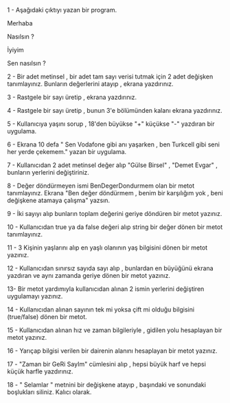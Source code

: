 1 - Aşağıdaki çıktıyı yazan bir program.

Merhaba

Nasılsın ?

İyiyim

Sen nasılsın ?


2 - Bir adet metinsel , bir adet tam sayı verisi tutmak için 2 adet değişken tanımlayınız. Bunların değerlerini atayıp , ekrana yazdırınız.


3 - Rastgele bir sayı üretip , ekrana yazdırınız.



4 - Rastgele bir sayı üretip , bunun 3'e bölümünden kalanı ekrana yazdırınız.



5 - Kullanıcıya yaşını sorup , 18'den büyükse "+" küçükse "-" yazdıran bir uygulama.



6 - Ekrana 10 defa " Sen Vodafone gibi anı yaşarken , ben Turkcell gibi seni her yerde çekemem." yazan bir uygulama.



7 - Kullanıcıdan 2 adet metinsel değer alıp "Gülse Birsel" , "Demet Evgar" , bunların yerlerini değiştiriniz.


8 - Değer döndürmeyen ismi BenDegerDondurmem olan bir metot tanımlayınız. Ekrana "Ben değer döndürmem , benim bir karşılığım yok , beni değişkene atamaya çalışma" yazsın.



9 - İki sayıyı alıp bunların toplam değerini geriye döndüren bir metot yazınız.

10 - Kullanıcıdan true ya da false değeri alıp string bir değer dönen bir metot tanımlayınız.

 11 - 3 Kişinin yaşlarını alıp en yaşlı olanının yaş bilgisini dönen bir metot yazınız.



12 - Kullanıcıdan sınırsız sayıda sayı alıp , bunlardan en büyüğünü ekrana yazdıran ve aynı zamanda geriye dönen bir metot yazınız.



13- Bir metot yardımıyla kullanıcıdan alınan 2 ismin yerlerini değiştiren uygulamayı yazınız.



14 - Kullanıcıdan alınan sayının tek mi yoksa çift mi olduğu bilgisini (true/false) dönen bir metot.



15 - Kullanıcıdan alınan hız ve zaman bilgileriyle , gidilen yolu hesaplayan bir metot yazınız.



16 - Yarıçap bilgisi verilen bir dairenin alanını hesaplayan bir metot yazınız.



17 - "Zaman bir GeRi SayIm" cümlesini alıp , hepsi büyük harf ve hepsi küçük harfle yazdırınız.


18 - "    Selamlar   " metnini bir değişkene atayıp , başındaki ve sonundaki boşlukları siliniz. Kalıcı olarak.
